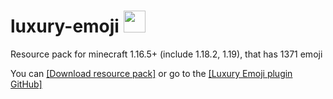 # luxury-emoji <img src="https://github.com/teacondemns/static.pexty.xyz/blob/main/src/emoji/animated/minecraft.gif?raw=true" height="35"/>
Resource pack for minecraft 1.16.5+ (include 1.18.2, 1.19), that has 1371 emoji

You can
[[Download resource pack]](https://github.com/aratakileo/luxury-emoji/raw/main/luxury-emoji-1.19.zip)
or go to the
[[Luxury Emoji plugin GitHub]](https://github.com/aratakileo/luxury-emoji-plugin)
